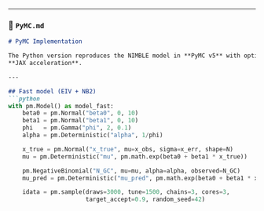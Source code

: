 
---

### 🐍 `PyMC.md`
```markdown
# PyMC Implementation

The Python version reproduces the NIMBLE model in **PyMC v5** with optional
**JAX acceleration**.

---

## Fast model (EIV + NB2)
```python
with pm.Model() as model_fast:
    beta0 = pm.Normal("beta0", 0, 10)
    beta1 = pm.Normal("beta1", 0, 10)
    phi   = pm.Gamma("phi", 2, 0.1)
    alpha = pm.Deterministic("alpha", 1/phi)

    x_true = pm.Normal("x_true", mu=x_obs, sigma=x_err, shape=N)
    mu = pm.Deterministic("mu", pm.math.exp(beta0 + beta1 * x_true))

    pm.NegativeBinomial("N_GC", mu=mu, alpha=alpha, observed=N_GC)
    mu_pred = pm.Deterministic("mu_pred", pm.math.exp(beta0 + beta1 * x_pred))

    idata = pm.sample(draws=3000, tune=1500, chains=3, cores=3,
                      target_accept=0.9, random_seed=42)
